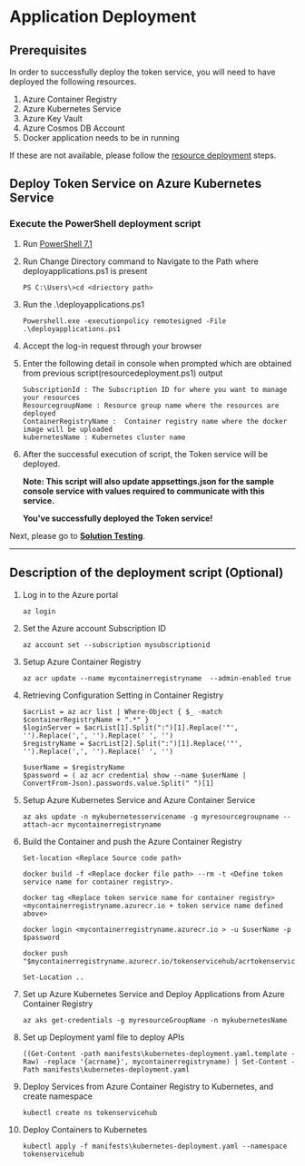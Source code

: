 # Application Deployment

## Prerequisites
In order to successfully deploy the token service, you will need to have deployed the following resources.
 
 1. Azure Container Registry
 2. Azure Kubernetes Service
 3. Azure Key Vault
 4. Azure Cosmos DB Account
 5. Docker application needs to be in running

If these are not available, please follow the [resource deployment](../ARMTemplates/ResourceDeployment.md) steps. 

## Deploy Token Service on Azure Kubernetes Service

### Execute the PowerShell deployment script
1. Run [PowerShell 7.1](https://docs.microsoft.com/en-us/powershell/scripting/install/installing-powershell?view=powershell-7.1)
2. Run Change Directory command to Navigate to the Path where deployapplications.ps1 is present
    ```console
    PS C:\Users\>cd <driectory path>
    ```
3. Run the .\deployapplications.ps1
    ```console
    Powershell.exe -executionpolicy remotesigned -File .\deployapplications.ps1
    ```
4. Accept the log-in request through your browser

5. Enter the following detail in console when prompted which are obtained from previous script(resourcedeployment.ps1) output
    ```
    SubscriptionId : The Subscription ID for where you want to manage your resources
    ResourcegroupName : Resource group name where the resources are deployed
    ContainerRegistryName :  Container registry name where the docker image will be uploaded
    kubernetesName : Kubernetes cluster name
    ```

6. After the successful execution of script, the Token service will be deployed.

    **Note: This script will also update appsettings.json for the sample console service with values required to communicate with this service.**

    **You've successfully deployed the Token service!**


Next, please go to [**Solution Testing**](/documents/NFTSampleConsoleApp.md).

---

## Description of the deployment script (Optional)
1. Log in to the Azure portal

    ```
    az login
    ```
2. Set the Azure account Subscription ID

    ```
    az account set --subscription mysubscriptionid
    ```
3. Setup Azure Container Registry

    ```
    az acr update --name mycontainerregistryname  --admin-enabled true
    ```
4. Retrieving Configuration Setting in Container Registry

    ```
    $acrList = az acr list | Where-Object { $_ -match $containerRegistryName + ".*" }
    $loginServer = $acrList[1].Split(":")[1].Replace('"', '').Replace(',', '').Replace(' ', '')
    $registryName = $acrList[2].Split(":")[1].Replace('"', '').Replace(',', '').Replace(' ', '')

    $userName = $registryName
    $password = ( az acr credential show --name $userName | ConvertFrom-Json).passwords.value.Split(" ")[1]
    ```
5. Setup Azure Kubernetes Service and Azure Container Service

    ```
    az aks update -n mykubernetesservicename -g myresourcegroupname --attach-acr mycontainerregistryname
    ```
6. Build the Container and push the Azure Container Registry

    ```
    Set-location <Replace Source code path>

    docker build -f <Replace docker file path> --rm -t <Define token service name for container registry>.

    docker tag <Replace token service name for container registry> <mycontainerregistryname.azurecr.io + token service name defined above>

    docker login <mycontainerregistryname.azurecr.io > -u $userName -p $password

    docker push "$mycontainerregistryname.azurecr.io/tokenservicehub/acrtokenservice"

    Set-Location ..
    ```
7. Set up Azure Kubernetes Service and Deploy Applications from Azure Container Registry

    ```
    az aks get-credentials -g myresourceGroupName -n mykubernetesName
    ```
8. Set up Deployment yaml file to deploy APIs

    ```
    ((Get-Content -path manifests\kubernetes-deployment.yaml.template -Raw) -replace '{acrname}', mycontainerregistryname) | Set-Content -Path manifests\kubernetes-deployment.yaml
    ```
9. Deploy Services from Azure Container Registry to Kubernetes, and create namespace

    ```
    kubectl create ns tokenservicehub
    ```
10. Deploy Containers to Kubernetes

    ```
    kubectl apply -f manifests\kubernetes-deployment.yaml --namespace tokenservicehub
    ```